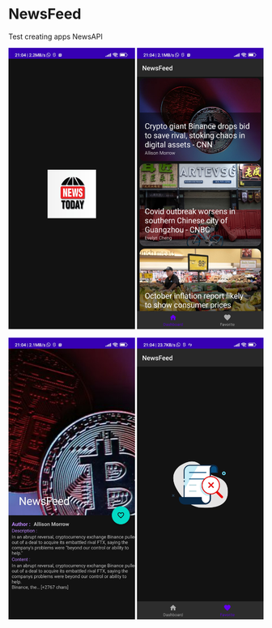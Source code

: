 # NewsFeed
Test creating apps NewsAPI


<img src="https://github.com/kareem96/NewsFeed/blob/master/screenshot/Screenshot_2022-11-10-21-04-32-692_com.kareemdev.newsfeed.jpg" width="250">

<img src="https://github.com/kareem96/NewsFeed/blob/master/screenshot/Screenshot_2022-11-10-21-04-35-422_com.kareemdev.newsfeed.jpg" width="250">

<img src="https://github.com/kareem96/NewsFeed/blob/master/screenshot/Screenshot_2022-11-10-21-04-38-804_com.kareemdev.newsfeed.jpg" width="250"> <img src="https://github.com/kareem96/NewsFeed/blob/master/screenshot/Screenshot_2022-11-10-21-04-49-412_com.kareemdev.newsfeed.jpg" width="250">



